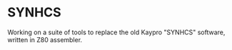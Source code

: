 # SYNHCS
Working on a suite of tools to replace the old Kaypro "SYNHCS" software, written in Z80 assembler.
